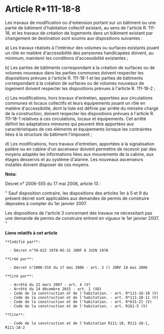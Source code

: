# Article R*111-18-8

Les travaux de modification ou d'extension portant sur un bâtiment ou une partie de bâtiment d'habitation collectif existant,
au sens de l'article R. 111-18, et les travaux de création de logements dans un bâtiment existant par changement de
destination sont soumis aux dispositions suivantes :

a) Les travaux réalisés à l'intérieur des volumes ou surfaces existants jouant un rôle en matière d'accessibilité des
personnes handicapées doivent, au minimum, maintenir les conditions d'accessibilité existantes ;

b) Les parties de bâtiments correspondant à la création de surfaces ou de volumes nouveaux dans les parties communes doivent
respecter les dispositions prévues à l'article R. 111-18-1 et les parties de bâtiments correspondant à la création de
surfaces ou de volumes nouveaux de logement doivent respecter les dispositions prévues à l'article R. 111-18-2 ;

c) Les modifications, hors travaux d'entretien, apportées aux circulations communes et locaux collectifs et leurs équipements
jouant un rôle en matière d'accessibilité, dont la liste est définie par arrêté du ministre chargé de la construction,
doivent respecter les dispositions prévues à l'article R. 111-18-1 relatives à ces circulations, locaux et équipements. Cet
arrêté définit les adaptations mineures qui peuvent être apportées aux caractéristiques de ces éléments et équipements
lorsque les contraintes liées à la structure du bâtiment l'imposent ;

d) Les modifications, hors travaux d'entretien, apportées à la signalisation palière ou en cabine d'un ascenseur doivent
permettre de recevoir par des moyens adaptés les informations liées aux mouvements de la cabine, aux étages desservis et au
système d'alarme. Les nouveaux ascenseurs installés doivent disposer de ces moyens.

**Nota:**

Décret n° 2006-555 du 17 mai 2006, article 13 : 

" Sauf disposition contraire, les dispositions des articles 1er à 5 et 9 du présent décret sont applicables aux demandes de
permis de construire déposées à compter du 1er janvier 2007. 

Les dispositions de l'article 3 concernant des travaux ne nécessitant pas une demande de permis de construire entrent en
vigueur le 1er janvier 2007. "

**Liens relatifs à cet article**

	**Codifié par**:

	  - Décret n°78-622 1978-05-31 JORF 6 JUIN 1978

	**Créé par**:

	  - Décret n°2006-555 du 17 mai 2006 - art. 3 () JORF 18 mai 2006

	**Cité par**:

	  - Arrêté du 22 mars 2007 - art. 4 (V)
	  - Arrêté du 24 décembre 2015 - art. 1 (VD)
	  - Code de la construction et de l'habitation. - art. R*111-18-10 (V)
	  - Code de la construction et de l'habitation. - art. R*111-18-11 (V)
	  - Code de la construction et de l'habitation. - art. R*631-21 (V)
	  - Code de la construction et de l'habitation. - art. R161-5 (V)

	**Cite**:

	  - Code de la construction et de l'habitation R111-18, R111-18-1, R111-18-2
